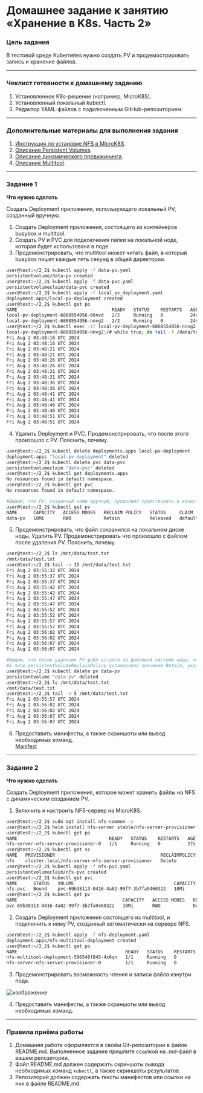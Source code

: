 # Домашнее задание к занятию «Хранение в K8s. Часть 2»

### Цель задания

В тестовой среде Kubernetes нужно создать PV и продемострировать запись и хранение файлов.

------

### Чеклист готовности к домашнему заданию

1. Установленное K8s-решение (например, MicroK8S).
2. Установленный локальный kubectl.
3. Редактор YAML-файлов с подключенным GitHub-репозиторием.

------

### Дополнительные материалы для выполнения задания

1. [Инструкция по установке NFS в MicroK8S](https://microk8s.io/docs/nfs). 
2. [Описание Persistent Volumes](https://kubernetes.io/docs/concepts/storage/persistent-volumes/). 
3. [Описание динамического провижининга](https://kubernetes.io/docs/concepts/storage/dynamic-provisioning/). 
4. [Описание Multitool](https://github.com/wbitt/Network-MultiTool).

------

### Задание 1

**Что нужно сделать**

Создать Deployment приложения, использующего локальный PV, созданный вручную.

1. Создать Deployment приложения, состоящего из контейнеров busybox и multitool.
2. Создать PV и PVC для подключения папки на локальной ноде, которая будет использована в поде.
3. Продемонстрировать, что multitool может читать файл, в который busybox пишет каждые пять секунд в общей директории.   
```bash
user@test:~/2_2$ kubectl apply -f data-pv.yaml 
persistentvolume/data-pv created
user@test:~/2_2$ kubectl apply -f data-pvc.yaml 
persistentvolumeclaim/data-pvc created
user@test:~/2_2$ kubectl apply -f local_pv_deployment.yaml 
deployment.apps/local-pv-deployment created
user@test:~/2_2$ kubectl get po
NAME                                   READY   STATUS    RESTARTS   AGE
local-pv-deployment-6868554956-66nvd   2/2     Running   0          24s
local-pv-deployment-6868554956-nnvg2   2/2     Running   0          24s
user@test:~/2_2$ kubectl exec -it local-pv-deployment-6868554956-nnvg2 -c multitool -- bash
local-pv-deployment-6868554956-nnvg2:/# while true; do tail -f /data/test.txt; sleep 3; done
Fri Aug 2 03:48:16 UTC 2024
Fri Aug 2 03:48:16 UTC 2024
Fri Aug 2 03:48:21 UTC 2024
Fri Aug 2 03:48:21 UTC 2024
Fri Aug 2 03:48:26 UTC 2024
Fri Aug 2 03:48:26 UTC 2024
Fri Aug 2 03:48:31 UTC 2024
Fri Aug 2 03:48:31 UTC 2024
Fri Aug 2 03:48:36 UTC 2024
Fri Aug 2 03:48:36 UTC 2024
Fri Aug 2 03:48:41 UTC 2024
Fri Aug 2 03:48:41 UTC 2024
Fri Aug 2 03:48:46 UTC 2024
Fri Aug 2 03:48:46 UTC 2024
Fri Aug 2 03:48:51 UTC 2024
Fri Aug 2 03:48:51 UTC 2024
```
4. Удалить Deployment и PVC. Продемонстрировать, что после этого произошло с PV. Пояснить, почему.  
```bash
user@test:~/2_2$ kubectl delete deployments.apps local-pv-deployment 
deployment.apps "local-pv-deployment" deleted
user@test:~/2_2$ kubectl delete pvc data-pvc 
persistentvolumeclaim "data-pvc" deleted
user@test:~/2_2$ kubectl get deployments.apps 
No resources found in default namespace.
user@test:~/2_2$ kubectl get pvc
No resources found in default namespace.

#Видим, что PV, созданный нами вручную, продолжил существовать в качестве объекта, но у него появился статус Released, так как связь (bound) между PV и PVC (который мы удалили) отсутствует.
user@test:~/2_2$ kubectl get pv
NAME      CAPACITY   ACCESS MODES   RECLAIM POLICY   STATUS     CLAIM              STORAGECLASS   VOLUMEATTRIBUTESCLASS   REASON   AGE
data-pv   10Mi       RWO            Retain           Released   default/data-pvc                  <unset>                          13m
```
5. Продемонстрировать, что файл сохранился на локальном диске ноды. Удалить PV.  Продемонстрировать что произошло с файлом после удаления PV. Пояснить, почему.  
```bash
user@test:~/2_2$ ls /mnt/data/test.txt 
/mnt/data/test.txt
user@test:~/2_2$ tail -n 15 /mnt/data/test.txt 
Fri Aug 2 03:55:32 UTC 2024
Fri Aug 2 03:55:37 UTC 2024
Fri Aug 2 03:55:37 UTC 2024
Fri Aug 2 03:55:42 UTC 2024
Fri Aug 2 03:55:42 UTC 2024
Fri Aug 2 03:55:47 UTC 2024
Fri Aug 2 03:55:47 UTC 2024
Fri Aug 2 03:55:52 UTC 2024
Fri Aug 2 03:55:52 UTC 2024
Fri Aug 2 03:55:57 UTC 2024
Fri Aug 2 03:55:57 UTC 2024
Fri Aug 2 03:56:02 UTC 2024
Fri Aug 2 03:56:02 UTC 2024
Fri Aug 2 03:56:07 UTC 2024
Fri Aug 2 03:56:07 UTC 2024

#Видим, что после удаления PV файл остался на файловой системе ноды, потому что по логике работы объекта k8s PersistentVolume  
#в поле persistentVolumeReclaimPolicy установлено значение Retain, указывающее, что нужно сохранять файлы в volume при удалении PV.
user@test:~/2_2$ kubectl delete pv data-pv 
persistentvolume "data-pv" deleted
user@test:~/2_2$ ls /mnt/data/test.txt 
/mnt/data/test.txt
user@test:~/2_2$ tail -n 5 /mnt/data/test.txt 
Fri Aug 2 03:55:57 UTC 2024
Fri Aug 2 03:56:02 UTC 2024
Fri Aug 2 03:56:02 UTC 2024
Fri Aug 2 03:56:07 UTC 2024
Fri Aug 2 03:56:07 UTC 2024
```
6. Предоставить манифесты, а также скриншоты или вывод необходимых команд.  
[Manifest](https://github.com/PetrMezentsev/homeworks/blob/main/12-kubernetes-2.2-%D0%A5%D1%80%D0%B0%D0%BD%D0%B5%D0%BD%D0%B8%D0%B5%20%D0%B2%20K8s.%20%D0%A7%D0%B0%D1%81%D1%82%D1%8C%202/task1.yaml)
------

### Задание 2

**Что нужно сделать**

Создать Deployment приложения, которое может хранить файлы на NFS с динамическим созданием PV.

1. Включить и настроить NFS-сервер на MicroK8S.  
```bash
user@test:~/2_2$ sudo apt install nfs-common -y
user@test:~/2_2$ helm install nfs-server stable/nfs-server-provisioner
user@test:~/2_2$ kubectl get po
NAME                                  READY   STATUS    RESTARTS   AGE
nfs-server-nfs-server-provisioner-0   1/1     Running   0          27s
user@test:~/2_2$ kubectl get sc
NAME   PROVISIONER                                       RECLAIMPOLICY   VOLUMEBINDINGMODE   ALLOWVOLUMEEXPANSION   AGE
nfs    cluster.local/nfs-server-nfs-server-provisioner   Delete          Immediate           true                   30s
user@test:~/2_2$ kubectl apply -f nfs-pvc.yaml 
persistentvolumeclaim/nfs-pvc created
user@test:~/2_2$ kubectl get pvc
NAME      STATUS   VOLUME                                     CAPACITY   ACCESS MODES   STORAGECLASS   VOLUMEATTRIBUTESCLASS   AGE
nfs-pvc   Bound    pvc-69b38113-0416-4a82-99f7-3b7fa9460322   10Mi       RWO            nfs            <unset>                 8s
user@test:~/2_2$ kubectl get pv
NAME                                       CAPACITY   ACCESS MODES   RECLAIM POLICY   STATUS   CLAIM             STORAGECLASS   VOLUMEATTRIBUTESCLASS   REASON   AGE
pvc-69b38113-0416-4a82-99f7-3b7fa9460322   10Mi       RWO            Delete           Bound    default/nfs-pvc   nfs            <unset>                          97s

```
2. Создать Deployment приложения состоящего из multitool, и подключить к нему PV, созданный автоматически на сервере NFS.  
```bash
user@test:~/2_2$ kubectl apply -f nfs-deployment.yaml 
deployment.apps/nfs-multitool-deployment created
user@test:~/2_2$ kubectl get po
NAME                                        READY   STATUS    RESTARTS   AGE
nfs-multitool-deployment-596548f845-4x6qn   1/1     Running   0          6s
nfs-server-nfs-server-provisioner-0         1/1     Running   0          14m
```
3. Продемонстрировать возможность чтения и записи файла изнутри пода.  

![изображение](https://github.com/user-attachments/assets/072c9a4c-8f95-4b39-8305-c4da046a6b27)

4. Предоставить манифесты, а также скриншоты или вывод необходимых команд.

------

### Правила приёма работы

1. Домашняя работа оформляется в своём Git-репозитории в файле README.md. Выполненное задание пришлите ссылкой на .md-файл в вашем репозитории.
2. Файл README.md должен содержать скриншоты вывода необходимых команд `kubectl`, а также скриншоты результатов.
3. Репозиторий должен содержать тексты манифестов или ссылки на них в файле README.md.
